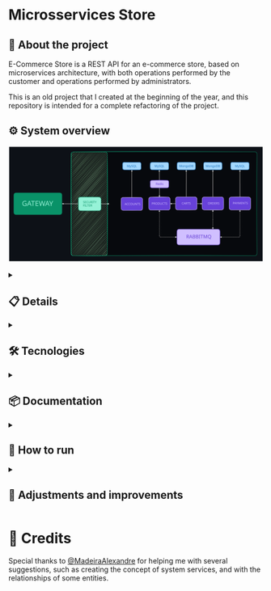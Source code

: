 # Microsservices Store

## 🔎 About the project

E-Commerce Store is a REST API for an e-commerce store, based on microservices architecture, with both operations performed by the customer and operations performed by administrators.

This is an old project that I created at the beginning of the year, and this repository is intended for a complete refactoring of the project.

## ⚙️ System overview
![application-schema](/repo/readme/application.svg)

<details>
  <summary><h2>📋 Details</h2></summary>

### Eureka
- This is the discovery service. It acts as a hub where all microservices connect, allowing them to know each other.

### Gateway
- Main entry point of the application and load balancer.

### Common
- An internal library that all microservices use to implement security features.
- Most services rely on it to implement Spring Security logic without code repetition.
- In addition to having it locally in the project, its package is also distributed via Github Packages, so even if it is not present locally, services will still be able to access the package.

### Accounts
- Manages user accounts and authentication.

### Products
- Manages products.
- Provides reliable product data to other microservices.

### Cart
- Manages customers' shopping carts.
- Allows the creation of carts for unauthenticated users, featuring the merging of the local cart with the authenticated user's cart.

### Orders
- Manages customer orders.
- Requests the generation and cancellation of payments.

### Payments
- Manages order payments.

</details>


<details>
  <summary><h2>🛠️ Tecnologies</h2></summary>

- [Spring Boot]()
- [MongoDB](https://www.mongodb.com)
- [MySQL](https://dev.mysql.com/downloads/connector/j/)
- [Redis](https://redis.io/docs/latest/)
- [RabbitMQ](https://www.rabbitmq.com/)
- [Swagger](https://swagger.io/)
- [JWT](https://github.com/auth0/java-jwt)
- [Docker](https://www.docker.com/)
- [H2](https://www.h2database.com/html/main.html)
- [TestContainers](https://testcontainers.com/)

</details>


<details>
  <summary><h2>📦 Documentation</h2></summary>

### Swagger UI

The application also has detailed documentation made with OpenAPI and Swagger UI.

To access it, run the containers and access the [documentation entry point](http://localhost:9092/swagger-ui/index.html) (Gateway). The documentation can be accessed centrally through the Gateway and also through the individual API itself (accounts, products, orders, cart, payments).

> **Notes:**
>
> - Endpoints with the prefix "Admin" require you to be logged in as a user with ADMIN or EMPLOYEE permission
> - Endpoints with the prefix "Client" only work with users with CLIENT permission
> - Endpoints with "Internal" prefix do not accept external calls
> - The Accounts service is responsible for always creating a default administrator user, using the ADMIN_USERNAME and ADMIN_PASSWORD environment variables

<details>
  <summary><h3> Authentication and Authorization Flow</h3></summary>

#### 1. User authenticates to the Accounts service:
- Logs in.
- API generates a JWT with user identification data: id, username and roles.
- User receives the JWT token.

#### 2. Token Validation:
- When calling any service on an endpoint that requires authorization, a security filter intercepts, captures the JWT token and decodes it.
- With the decoded JWT, the service creates a representation of the user (UserDetailsImpl) in the security context, allowing the system to know who the logged-in user is and what permissions they have.

#### 3. Integration with Spring Security:
- The mapped user is persisted in the Spring Security context.
- Spring Security then manages the user's permissions for the microservice routes.

</details>


---

### Users
- You can create three types of users: ADMIN, EMPLOYEE and CLIENT
- Each user will have different access permissions

---

### Products
- Allows you to create departments, categories, manufacturers and products
- To create a category, you must create a department

- To create a product, you must provide a category and a manufacturer
  - Products are created without:
    - Main image and image collection
    - Standard and promotional prices
    - Stock

- Allows you to create product promotions
  - Promotions use a scheduler to schedule the start and end of promotions.
  - All promotional products are cached. When a product goes on sale, it is also cached.

  - Promotions can be:
    - Immediate promotions: Creates a promotion immediately, only informing the end date of the promotion.
    - Scheduled promotions: Schedule a promotion informing the start and end date.
  
  - When starting the system:
    - It checks all products whose promotions have expired and restores them to their default state.
    - Defines a scheduler for all products that will enter the promotion within an hour, which triggers the start of a product's promotion.
    - Defines a scheduler for all products whose promotions expire within an hour, which triggers the end of a product's promotion.
    - Caches all products that are on sale.

  - Every zero hour:
    - Defines a scheduler for all products that will enter the promotion within an hour.
    - Sets a scheduler for all products that the promotion will expire within an hour.

---

### Cart
- You can create an anonymous cart, which is not linked to a real user. In this case, you pass a body with the desired product data, the API will generate a cart, an ID for that cart and will return its data to you.

- In the case of authenticated users (CLIENT), it is not necessary to send a body when creating the cart
  - First you create your cart, then add the products

- It is possible to merge anonymous carts with the cart of an authenticated user. To do this, you must be authenticated.
  - The merge brings together the products but does not add their quantities
  - The anonymous cart is deleted at the end of the process

- Your cart ID is the same as your user ID

- Orders are created from this service.
  - Enter the ID of the products in your cart that you want to generate an order for
  - At this stage, it is not possible to adjust the quantity of the products, you must adjust the quantities in the cart

<details>
  <summary><span>Examples</span></summary>

#### **CREATE ANONYMOUS CART**
POST: /anonymous/carts

Content-Type: application/json

    {
        "id": "1",   // product id
        "unit": 3    // desired units
    }

**RESPONSE:**

    {
        "id": "6ab3b395-7d42-45c6-9a89-313786b0f751",
        "products": [
            {
                "id": "1",
                "name": "Intel Core i9-11900K",
                "unit": 3,
                "price": 100.00
            }
        ],
        "totalPrice": 300.00,
        "createdAt": "2024-09-23T18:23:40.2128144",
        "modifiedAt": "2024-09-23T18:23:40.2128144",
        "anon": true
    }

---



#### **CREATE CART**
POST: /carts

Content-Type: application/json

**RESPONSE:**

    {
        "id": "2",
        "products": [],
        "totalPrice": 0,
        "createdAt": "2024-09-23T18:23:40.2128144",
        "modifiedAt": "2024-09-23T18:23:40.2128144",
        "anon": true
    }

</details>

---

### Orders

- When creating orders, it does not accept external calls. The creation of an order must be done via a synchronous connection between Cart and Orders
- Serves order data to CLIENT and ADMIN
- A CLIENT user can cancel his own order
- An ADMIN user can cancel any order

---

### Payments

- Serves only other services, communicating mainly through messages.
- Allows some GET queries for system administrators.
- Receives feedback from the payment API, causing the order status to change.

---

#### Check out the project's Postman collection:
[<img src="https://run.pstmn.io/button.svg" alt="Run In Postman" style="width: 128px; height: 32px;">](https://app.getpostman.com/run-collection/31232249-c57739c1-b80d-463e-be53-c848cdbf703e?action=collection%2Ffork&source=rip_markdown&collection-url=entityId%3D31232249-c57739c1-b80d-463e-be53-c848cdbf703e%26entityType%3Dcollection%26workspaceId%3Deac3d0ef-d921-4389-8597-a53480212132)

</details>

<details>
  <summary><h2>🚀 How to run</h2></summary>

### Deploy with Docker
This docker-compose file is for demonstration purposes, facilitating deployment in any environment.

Clone this repository:

    git clone https://github.com/mtpontes/microservices-store.git

Raise the containers:

    docker-compose up --build

### Known Issues

#### Line endings in "mvnw" file causing error on deploy (CRLF vs LF)

If you are running the application on a Linux environment after cloning the repository on a Windows machine, you might encounter issues with the `mvnw` script due to line endings being converted to CRLF (Windows format) instead of LF (Unix format). This can cause the script to fail, especially when running Maven commands like `mvn clean install -DskipTests`.

To fix this:

1. **Check the line endings**:
   - Open the project folder in a text editor like VSCode.
   - Check the line ending format of the `mvnw` file (it should be `LF`).

2. **Convert to LF if necessary**:
   - In VSCode, you can change the line endings by clicking on the bottom right corner where the current line ending format is displayed and selecting `LF` (Unix).
   - Alternatively, you can run the following command in Git Bash or WSL to convert the line endings:
     ```bash
     sed -i 's/\r$//' mvnw
     ```

After ensuring the correct line endings, raise the containers

</details>


<details>
  <summary><h2>🔧 Adjustments and improvements</h2></summary>
The project is still under development, is currently using development settings. The next updates will focus on the following tasks:


### Priorities

- [x] Add standard price and promotional price
- [x] Add more behaviors to entities, reducing dependence on external services for basic domain rules
- [x] Add a promotional price scheduler, so that when you set a promotional price, you also set an expiration date for the promotion
- [x] Create docker-compose
- [x] Create fallbacks for failures between services
- [x] Create detailed API documentation with OpenAPI and group all documentations into Gateway
- [x] Create test routine with Github Actions
- [x] Implement caching with Redis in the Products service
- [ ] Sending emails regarding orders
- [ ] Integrate the Payments service with a real payment API, making the service fully functional

### Security
- [x] Implement Spring Security
- [x] Each microservice should be able to decode the JWT token, eliminating the need for the Auth microservice
<!-- - [ ] Implement OAuth2 with 2FA -->

<!-- ### New services
- [x] Cart -->
<!-- - [ ] Evaluation
- [ ] DiscountCoupon -->

<!-- ### Infra
- [ ] Create and handle dead letter exchanges
- [ ] Configure messaging rules
- [ ] Configure load balancing rules -->

</details>

# 🤝 Credits

Special thanks to [@MadeiraAlexandre](https://github.com/MadeiraAlexandre) for helping me with several suggestions, such as creating the concept of system services, and with the relationships of some entities.
